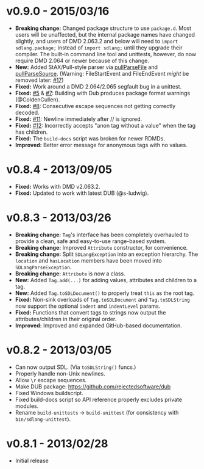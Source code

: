 v0.9.0 - 2015/03/16
=====================
- **Breaking change:** Changed package structure to use ```package.d```. Most users will be unaffected, but the internal package names have changed slightly, and users of DMD 2.063.2 and below will need to ```import sdlang.package;``` instead of ```import sdlang;``` until they upgrade their compiler. The built-in command line tool and unittests, however, do now require DMD 2.064 or newer because of this change.
- **New:** Added StAX/Pull-style parser via [pullParseFile](http://semitwist.com/sdlang-d-api/sdlang/parser/pullParseFile.html) and  [pullParseSource](http://semitwist.com/sdlang-d-api/sdlang/parser/pullParseSource.html). (Warning: FileStartEvent and FileEndEvent *might* be removed later: [#17](https://github.com/Abscissa/SDLang-D/issues/17))
- **Fixed:** Work around a DMD 2.064/2.065 segfault bug in a unittest.
- **Fixed:** [#5](https://github.com/Abscissa/SDLang-D/issues/5) & [#7](https://github.com/Abscissa/SDLang-D/issues/7): Building with Dub produces package format warnings (@ColdenCullen).
- **Fixed:** [#8](https://github.com/Abscissa/SDLang-D/issues/8): Consecutive escape sequences not getting correctly decoded.
- **Fixed:** [#11](https://github.com/Abscissa/SDLang-D/issues/11): Newline immediately after // is ignored.
- **Fixed:** [#12](https://github.com/Abscissa/SDLang-D/issues/12): Incorrectly accepts "anon tag without a value" when the tag has children.
- **Fixed:** The ```build-docs``` script was broken for newer RDMDs.
- **Improved:** Better error message for anonymous tags with no values.

v0.8.4 - 2013/09/05
=====================
- **Fixed:** Works with DMD v2.063.2.
- **Fixed:** Updated to work with latest DUB (@s-ludwig).

v0.8.3 - 2013/03/26
=====================
- **Breaking change:** ```Tag```'s interface has been completely overhauled to provide a clean, safe and easy-to-use range-based system.
- **Breaking change:** Improved ```Attribute``` constructor, for convenience.
- **Breaking change:** Split ```SDLangException``` into an exception hierarchy. The ```location``` and ```hasLocation``` members have been moved into ```SDLangParseException```.
- **Breaking change:** ```Attribute``` is now a class.
- **New:** Added ```Tag.add(...)``` for adding values, attributes and children to a tag.
- **New:** Added ```Tag.toSDLDocument()``` to properly treat ```this``` as the root tag.
- **Fixed:** Non-sink overloads of ```Tag.toSDLDocument``` and ```Tag.toSDLString``` now support the optional ```indent``` and ```indentLevel``` params.
- **Fixed:** Functions that convert tags to strings now output the attributes/children in their original order.
- **Improved:** Improved and expanded GitHub-based documentation.

v0.8.2 - 2013/03/05
=====================
- Can now output SDL. (Via ```toSDLString()``` funcs.)
- Properly handle non-Unix newlines.
- Allow ```\r``` escape sequences.
- Make DUB package: <https://github.com/rejectedsoftware/dub>
- Fixed Windows buildscript.
- Fixed build-docs script so API reference properly excludes private modules.
- Rename ```build-unittests``` -> ```build-unittest``` (for consistency with ```bin/sdlang-unittest```).

v0.8.1 - 2013/02/28
=====================
- Initial release

